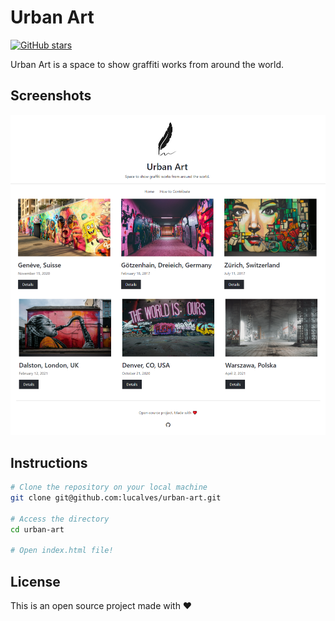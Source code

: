 # Urban Art

[![GitHub stars](https://badgen.net/github/stars/lucalves/urban-art)](https://gitHub.com/lucalves/lucalves/urban-art/)

Urban Art is a space to show graffiti works from around the world.

## Screenshots

![image info](./.github/screenshot.png)

## Instructions

```bash
# Clone the repository on your local machine
git clone git@github.com:lucalves/urban-art.git

# Access the directory
cd urban-art

# Open index.html file!
```

## License

This is an open source project made with ❤️
